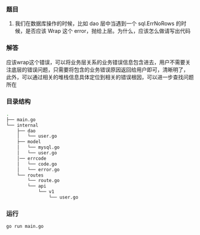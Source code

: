 ### 题目

1. 我们在数据库操作的时候，比如 dao 层中当遇到一个 sql.ErrNoRows 的时候，是否应该 Wrap 这个 error，抛给上层。为什么，应该怎么做请写出代码

### 解答

应该wrap这个错误，可以将业务层关系的业务错误信息包含进去，用户不需要关注底层的错误问题，只需要将包含的业务错误原因返回给用户即可，清晰明了，
此外，可以通过相关的堆栈信息具体定位到相关的错误根因，可以进一步查找问题所在

### 目录结构

```bash
.
├── main.go
└── internal
    ├── dao
    │   └── user.go
    ├── model
    │   └── mysql.go
    │   └── user.go
    │── errcode
    │   └── code.go
    │   └── error.go
    └── routes
        └── route.go
        └── api
            └── v1
                └── user.go
```

### 运行

```bash
go run main.go
```
